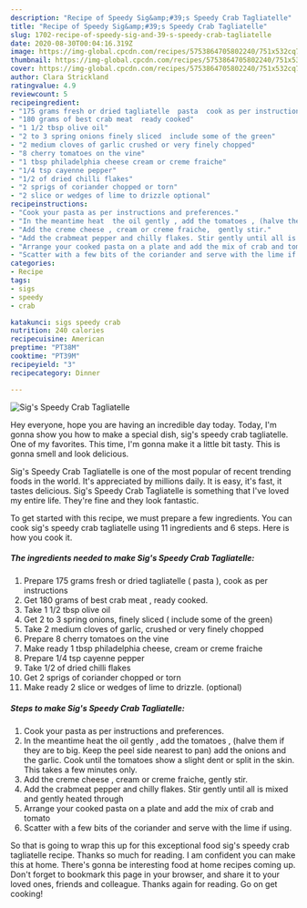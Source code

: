 ```yaml
---
description: "Recipe of Speedy Sig&amp;#39;s Speedy Crab Tagliatelle"
title: "Recipe of Speedy Sig&amp;#39;s Speedy Crab Tagliatelle"
slug: 1702-recipe-of-speedy-sig-and-39-s-speedy-crab-tagliatelle
date: 2020-08-30T00:04:16.319Z
image: https://img-global.cpcdn.com/recipes/5753864705802240/751x532cq70/sigs-speedy-crab-tagliatelle-recipe-main-photo.jpg
thumbnail: https://img-global.cpcdn.com/recipes/5753864705802240/751x532cq70/sigs-speedy-crab-tagliatelle-recipe-main-photo.jpg
cover: https://img-global.cpcdn.com/recipes/5753864705802240/751x532cq70/sigs-speedy-crab-tagliatelle-recipe-main-photo.jpg
author: Clara Strickland
ratingvalue: 4.9
reviewcount: 5
recipeingredient:
- "175 grams fresh or dried tagliatelle  pasta  cook as per instructions"
- "180 grams of best crab meat  ready cooked"
- "1 1/2 tbsp olive oil"
- "2 to 3 spring onions finely sliced  include some of the green"
- "2 medium cloves of garlic crushed or very finely chopped"
- "8 cherry tomatoes on the vine"
- "1 tbsp philadelphia cheese cream or creme fraiche"
- "1/4 tsp cayenne pepper"
- "1/2 of dried chilli flakes"
- "2 sprigs of coriander chopped or torn"
- "2 slice or wedges of lime to drizzle optional"
recipeinstructions:
- "Cook your pasta as per instructions and preferences."
- "In the meantime heat  the oil gently , add the tomatoes , (halve them if they are to big.  Keep the peel side nearest to pan) add the onions and the garlic. Cook until the tomatoes show a slight dent or split in the skin. This takes a few minutes only."
- "Add the creme cheese , cream or creme fraiche,  gently stir."
- "Add the crabmeat pepper and chilly flakes. Stir gently until all is mixed and gently heated through"
- "Arrange your cooked pasta on a plate and add the mix of crab and tomato"
- "Scatter with a few bits of the coriander and serve with the lime if using."
categories:
- Recipe
tags:
- sigs
- speedy
- crab

katakunci: sigs speedy crab 
nutrition: 240 calories
recipecuisine: American
preptime: "PT38M"
cooktime: "PT39M"
recipeyield: "3"
recipecategory: Dinner

---
```



![Sig&#39;s Speedy Crab Tagliatelle](https://img-global.cpcdn.com/recipes/5753864705802240/751x532cq70/sigs-speedy-crab-tagliatelle-recipe-main-photo.jpg)

Hey everyone, hope you are having an incredible day today. Today, I'm gonna show you how to make a special dish, sig&#39;s speedy crab tagliatelle. One of my favorites. This time, I'm gonna make it a little bit tasty. This is gonna smell and look delicious.



Sig&#39;s Speedy Crab Tagliatelle is one of the most popular of recent trending foods in the world. It's appreciated by millions daily. It is easy, it's fast, it tastes delicious. Sig&#39;s Speedy Crab Tagliatelle is something that I've loved my entire life. They're fine and they look fantastic.


To get started with this recipe, we must prepare a few ingredients. You can cook sig&#39;s speedy crab tagliatelle using 11 ingredients and 6 steps. Here is how you cook it.

<!--inarticleads1-->

##### The ingredients needed to make Sig&#39;s Speedy Crab Tagliatelle:

1. Prepare 175 grams fresh or dried tagliatelle ( pasta ), cook as per instructions
1. Get 180 grams of best crab meat , ready cooked.
1. Take 1 1/2 tbsp olive oil
1. Get 2 to 3 spring onions, finely sliced ( include some of the green)
1. Take 2 medium cloves of garlic, crushed or very finely chopped
1. Prepare 8 cherry tomatoes on the vine
1. Make ready 1 tbsp philadelphia cheese, cream or creme fraiche
1. Prepare 1/4 tsp cayenne pepper
1. Take 1/2 of dried chilli flakes
1. Get 2 sprigs of coriander chopped or torn
1. Make ready 2 slice or wedges of lime to drizzle. (optional)




<!--inarticleads2-->

##### Steps to make Sig&#39;s Speedy Crab Tagliatelle:

1. Cook your pasta as per instructions and preferences.
1. In the meantime heat  the oil gently , add the tomatoes , (halve them if they are to big.  Keep the peel side nearest to pan) add the onions and the garlic. Cook until the tomatoes show a slight dent or split in the skin. This takes a few minutes only.
1. Add the creme cheese , cream or creme fraiche,  gently stir.
1. Add the crabmeat pepper and chilly flakes. Stir gently until all is mixed and gently heated through
1. Arrange your cooked pasta on a plate and add the mix of crab and tomato
1. Scatter with a few bits of the coriander and serve with the lime if using.




So that is going to wrap this up for this exceptional food sig&#39;s speedy crab tagliatelle recipe. Thanks so much for reading. I am confident you can make this at home. There's gonna be interesting food at home recipes coming up. Don't forget to bookmark this page in your browser, and share it to your loved ones, friends and colleague. Thanks again for reading. Go on get cooking!
